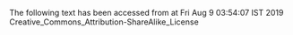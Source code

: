 The following text has been accessed from at Fri Aug 9 03:54:07 IST 2019
Creative_Commons_Attribution-ShareAlike_License
